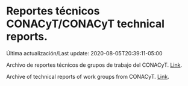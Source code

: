 # Reportes técnicos CONACyT/CONACyT technical reports.

Última actualización/Last update: 2020-08-05T20:39:11-05:00

Archivo de reportes técnicos de grupos de trabajo del CONACyT. [Link](https://coronavirus.conacyt.mx/productos/index.html).

Archive of technical reports of work groups from CONACyT. [Link](https://coronavirus.conacyt.mx/productos/index.html).
